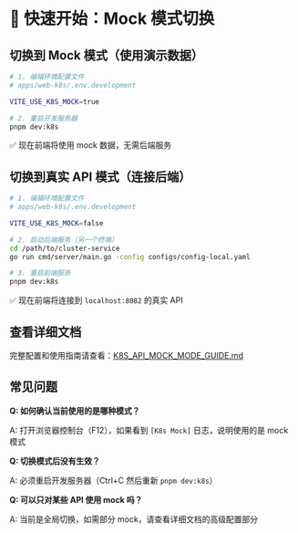 # 🚀 快速开始：Mock 模式切换

## 切换到 Mock 模式（使用演示数据）

```bash
# 1. 编辑环境配置文件
# apps/web-k8s/.env.development

VITE_USE_K8S_MOCK=true

# 2. 重启开发服务器
pnpm dev:k8s
```

✅ 现在前端将使用 mock 数据，无需后端服务

## 切换到真实 API 模式（连接后端）

```bash
# 1. 编辑环境配置文件
# apps/web-k8s/.env.development

VITE_USE_K8S_MOCK=false

# 2. 启动后端服务（另一个终端）
cd /path/to/cluster-service
go run cmd/server/main.go -config configs/config-local.yaml

# 3. 重启前端服务
pnpm dev:k8s
```

✅ 现在前端将连接到 `localhost:8082` 的真实 API

## 查看详细文档

完整配置和使用指南请查看：[K8S_API_MOCK_MODE_GUIDE.md](./K8S_API_MOCK_MODE_GUIDE.md)

## 常见问题

**Q: 如何确认当前使用的是哪种模式？**

A: 打开浏览器控制台（F12），如果看到 `[K8s Mock]` 日志，说明使用的是 mock 模式

**Q: 切换模式后没有生效？**

A: 必须重启开发服务器（Ctrl+C 然后重新 `pnpm dev:k8s`）

**Q: 可以只对某些 API 使用 mock 吗？**

A: 当前是全局切换，如需部分 mock，请查看详细文档的高级配置部分
